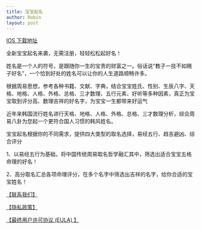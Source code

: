 ```yaml
---
title: 宝宝起名
author: Robin
layout: post
---
```

 
[IOS 下载地址](https://apps.apple.com/cn/app/%E5%AE%9D%E5%AE%9D%E8%B5%B7%E5%90%8D-%E8%BD%BB%E8%BD%BB%E6%9D%BE%E6%9D%BE%E8%B5%B7%E5%A5%BD%E5%90%8D/id1476031962?l=zh&ls=1)
 
全新宝宝起名来袭，无需注册，轻轻松松起好名！ 

姓名是一个人的符号，是跟随你一生的宝贵的财富之一。俗话说“教子一技不如赐子好名”，一个恰到好处的姓名可以让你的人生道路顺畅许多。 

根据周易思想，参考各种书籍、文献、字典，结合宝宝姓氏、性别、生辰八字、天格、地格、人格、外格、总格、三才数理、五行元素、好听等多种因素，真正为宝宝取到评分高、数理吉祥的好名字，为宝宝一生都带来好运气
 
近年来韩国流行姓名进行天格、地格、人格、外格、总格、三才数理分析，综合周易八卦为您起一个更符合国人习惯的韩风姓名。

宝宝起名根据你的不同需求，提供四大类型的取名选择，易经五行、趋吉避凶、综合评分

1、以易经五行为基础，将中国传统周易取名哲学融汇其中，筛选出适合宝宝五格命理的好名！ 

2、高分取名汇总各项命理评分，在多个名字中筛选出吉祥的名字，给你合适的宝宝姓名！

[【联系我们】](https://robin2005.github.io/Pay/contact.html)

[【隐私政策】](https://robin2005.github.io/Pay/privacy.html)

[【最终用户许可协议 (EULA) 】](https://robin2005.github.io/Pay/service.html)
 